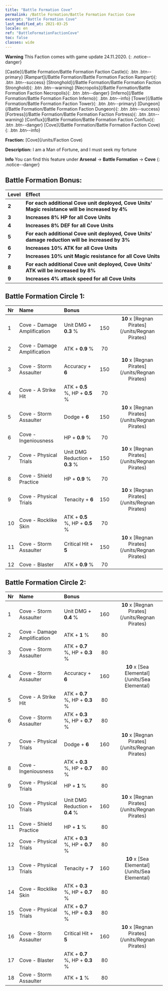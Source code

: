 ```yaml
---
title: "Battle Formation Cove"
permalink: /Battle Formation/Battle Formation Faction Cove
excerpt: "Battle Formation Cove"
last_modified_at: 2021-03-25
locale: en
ref: "BattleFormationFactionCove"
toc: false
classes: wide
---
```

**Warning** This Faction comes with game update 24.11.2020.
{: .notice--danger}

 [Castle](/Battle Formation/Battle Formation Faction Castle){: .btn .btn--primary} [Rampart](/Battle Formation/Battle Formation Faction Rampart){: .btn .btn--success} [Stronghold](/Battle Formation/Battle Formation Faction Stronghold){: .btn .btn--warning} [Necropolis](/Battle Formation/Battle Formation Faction Necropolis){: .btn .btn--danger} [Inferno](/Battle Formation/Battle Formation Faction Inferno){: .btn .btn--info} [Tower](/Battle Formation/Battle Formation Faction Tower){: .btn .btn--primary} [Dungeon](/Battle Formation/Battle Formation Faction Dungeon){: .btn .btn--success} [Fortress](/Battle Formation/Battle Formation Faction Fortress){: .btn .btn--warning} [Conflux](/Battle Formation/Battle Formation Faction Conflux){: .btn .btn--danger} [Cove](/Battle Formation/Battle Formation Faction Cove){: .btn .btn--info} 

  **Fraction:** [Cove](/units/Faction Cove)

  **Description:** I am a Man of Fortune, and I must seek my fortune

**Info** You can find this feature under **Arsenal** -> **Battle Formation** -> **Cove** 
{: .notice--danger}

## Battle Formation Bonus:

  | Level |         Effect        |
  |:------|:---------------------|
  | **2** | **For each additional Cove unit deployed, Cove Units' Magic resistance will be increased by 4%** |
  | **3** | **Increases 8% HP for all Cove Units** |
  | **4** | **Increases 8% DEF for all Cove Units** |
  | **5** | **For each additional Cove unit deployed, Cove Units' damage reduction will be increased by 3%** |
  | **6** | **Increases 10% ATK for all Cove Units** |
  | **7** | **Increases 10% unit Magic resistance for all Cove Units** |
  | **8** | **For each additional Cove unit deployed, Cove Units' ATK will be increased by 8%** |
  | **9** | **Increases 4% attack speed for all Cove Units** |

## Battle Formation Circle 1:

  |  Nr  |  Name   |  Bonus  | <i class="fas fa-flask"/>  |  <i class="fab fa-optin-monster"/> |
  |:-----|:--------------------|:---------|:-----------------:|:----------------:|
  | 1 | Cove - Damage Amplification | Unit DMG + **0.3** % | 150 |  **10** x [Regnan Pirates](/units/Regnan Pirates) |
  | 2 | Cove - Damage Amplification | ATK + **0.9** % | 70 |   |
  | 3 | Cove - Storm Assaulter | Accuracy + **6**  | 150 |  **10** x [Regnan Pirates](/units/Regnan Pirates) |
  | 4 | Cove - A Strike Hit | ATK + **0.5** %, HP + **0.5** % | 70 |   |
  | 5 | Cove - Storm Assaulter | Dodge + **6**  | 150 |  **10** x [Regnan Pirates](/units/Regnan Pirates) |
  | 6 | Cove - Ingeniousness | HP + **0.9** % | 70 |   |
  | 7 | Cove - Physical Trials | Unit DMG Reduction + **0.3** % | 150 |  **10** x [Regnan Pirates](/units/Regnan Pirates) |
  | 8 | Cove - Shield Practice | HP + **0.9** % | 70 |   |
  | 9 | Cove - Physical Trials | Tenacity + **6**  | 150 |  **10** x [Regnan Pirates](/units/Regnan Pirates) |
  | 10 | Cove - Rocklike Skin | ATK + **0.5** %, HP + **0.5** % | 70 |   |
  | 11 | Cove - Storm Assaulter | Critical Hit + **5**  | 150 |  **10** x [Regnan Pirates](/units/Regnan Pirates) |
  | 12 | Cove - Blaster | ATK + **0.9** % | 70 |   |
  


## Battle Formation Circle 2:

  |  Nr  |  Name   |  Bonus  | <i class="fas fa-flask"/>  |  <i class="fab fa-optin-monster"/> |
  |:-----|:--------------------|:---------|:-----------------:|:----------------:|
  | 1 | Cove - Storm Assaulter | Unit DMG + **0.4** % | 160 |  **10** x [Regnan Pirates](/units/Regnan Pirates) |
  | 2 | Cove - Damage Amplification | ATK + **1** % | 80 |   |
  | 3 | Cove - Storm Assaulter | ATK + **0.7** %, HP + **0.3** % | 80 |   |
  | 4 | Cove - Storm Assaulter | Accuracy + **6**  | 160 |  **10** x [Sea Elemental](/units/Sea Elemental) |
  | 5 | Cove - A Strike Hit | ATK + **0.7** %, HP + **0.3** % | 80 |   |
  | 6 | Cove - Storm Assaulter | ATK + **0.3** %, HP + **0.7** % | 80 |   |
  | 7 | Cove - Physical Trials | Dodge + **6**  | 160 |  **10** x [Regnan Pirates](/units/Regnan Pirates) |
  | 8 | Cove - Ingeniousness | ATK + **0.3** %, HP + **0.7** % | 80 |   |
  | 9 | Cove - Physical Trials | HP + **1** % | 80 |   |
  | 10 | Cove - Physical Trials | Unit DMG Reduction + **0.4** % | 160 |  **10** x [Regnan Pirates](/units/Regnan Pirates) |
  | 11 | Cove - Shield Practice | HP + **1** % | 80 |   |
  | 12 | Cove - Physical Trials | ATK + **0.3** %, HP + **0.7** % | 80 |   |
  | 13 | Cove - Physical Trials | Tenacity + **7**  | 160 |  **10** x [Sea Elemental](/units/Sea Elemental) |
  | 14 | Cove - Rocklike Skin | ATK + **0.3** %, HP + **0.7** % | 80 |   |
  | 15 | Cove - Physical Trials | ATK + **0.7** %, HP + **0.3** % | 80 |   |
  | 16 | Cove - Storm Assaulter | Critical Hit + **5**  | 160 |  **10** x [Regnan Pirates](/units/Regnan Pirates) |
  | 17 | Cove - Blaster | ATK + **0.7** %, HP + **0.3** % | 80 |   |
  | 18 | Cove - Storm Assaulter | ATK + **1** % | 80 |   |
  

